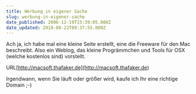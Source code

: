 ```yaml
---
title: Werbung in eigener Sache
slug: werbung-in-eigener-sache
date_published: 2006-12-19T15:39:05.000Z
date_updated: 2018-08-22T09:37:55.000Z
---
```


Ach ja, ich habe mal eine kleine Seite erstellt, eine die Freeware für den Mac beschreibt. Also ein Weblog, das kleine Progrämmchen und Tools für OSX (welche kostenlos sind) vorstellt.

URL[http://macsoft.thafaker.de](http://macsoft.thafaker.de)

Irgendwann, wenn Sie läuft oder größer wird, kaufe ich Ihr eine richtige Domain ;-)
